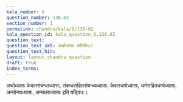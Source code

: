 ```yaml
---
kala_number: 6
question_number: 136.02
section_number: 1
permalink: chandra/kala/6/136-02
kala_question_id: kala_question_6.136.02
question_text: 
question_text_skt: अर्थाध्यासः कतिविधः?
question_text_hin: 
layout: layout_chandra_question
draft: true
index_terms:
---
```


<!-- skt-start -->
अर्थाध्यासः केवलसंबन्धाध्यासः, संबन्धसहितसंबन्ध्यध्यासः, केवलधर्माध्यासः, धर्मसहितधर्म्यध्यासः, अन्योन्याध्यासः, अन्यतराध्यासः इति षड्विधः।
<!-- skt-end -->

<!-- eng-start -->
<!-- eng-end -->

